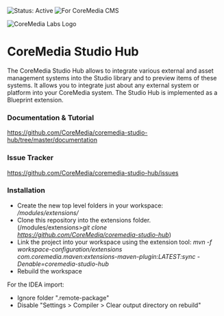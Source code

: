 ![Status: Active](https://documentation.coremedia.com/badges/badge_status_active.png "Status: Active")
![For CoreMedia CMS](https://documentation.coremedia.com/badges/badge_coremedia_cms.png "For CoreMedia CMS")

![CoreMedia Labs Logo](https://documentation.coremedia.com/badges/banner_coremedia_labs_wide.png "CoreMedia Labs Logo Title Text")


# CoreMedia Studio Hub


The CoreMedia Studio Hub allows to integrate various external and asset 
management systems into the Studio library and to preview items of these 
systems. It allows you to integrate just about any external system or platform 
into your CoreMedia system. The Studio Hub is implemented as a Blueprint 
extension.

### Documentation & Tutorial

https://github.com/CoreMedia/coremedia-studio-hub/tree/master/documentation

### Issue Tracker

https://github.com/CoreMedia/coremedia-studio-hub/issues

### Installation

- Create the new top level folders in your workspace: _/modules/extensions/_
- Clone this repository into the extensions folder. (/modules/extensions>_git clone https://github.com/CoreMedia/coremedia-studio-hub_)
- Link the project into your workspace using the extension tool: _mvn -f workspace-configuration/extensions com.coremedia.maven:extensions-maven-plugin:LATEST:sync -Denable=coremedia-studio-hub_
- Rebuild the workspace

For the IDEA import:
- Ignore folder ".remote-package"
- Disable "Settings > Compiler > Clear output directory on rebuild"
